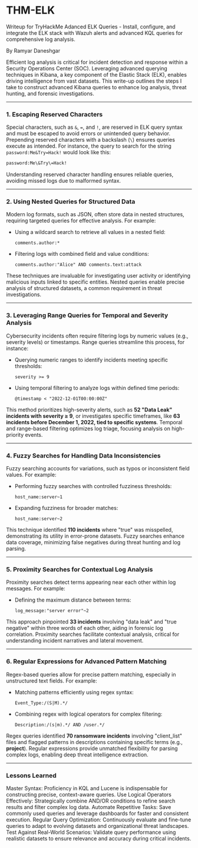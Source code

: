 # THM-ELK
Writeup for TryHackMe Adanced ELK Queries -  Install, configure, and integrate the ELK stack with Wazuh alerts and advanced KQL queries for comprehensive log analysis.

By Ramyar Daneshgar 

Efficient log analysis is critical for incident detection and response within a Security Operations Center (SOC). Leveraging advanced querying techniques in Kibana, a key component of the Elastic Stack (ELK), enables driving intelligence from vast datasets. This write-up outlines the steps I take to construct advanced Kibana queries to enhance log analysis, threat hunting, and forensic investigations.

---

### **1. Escaping Reserved Characters**

Special characters, such as `&`, `=`, and `!`, are reserved in ELK query syntax and must be escaped to avoid errors or unintended query behavior. Prepending reserved characters with a backslash (`\`) ensures queries execute as intended. For instance, the query to search for the string `password:Me&Try=Hack!` would look like this:
```bash
password:Me\&Try\=Hack!
```
Understanding reserved character handling ensures reliable queries, avoiding missed logs due to malformed syntax.

---

### **2. Using Nested Queries for Structured Data**

Modern log formats, such as JSON, often store data in nested structures, requiring targeted queries for effective analysis. For example:
- Using a wildcard search to retrieve all values in a nested field:
  ```kql
  comments.author:*
  ```
- Filtering logs with combined field and value conditions:
  ```kql
  comments.author:"Alice" AND comments.text:attack
  ```

These techniques are invaluable for investigating user activity or identifying malicious inputs linked to specific entities. Nested queries enable precise analysis of structured datasets, a common requirement in threat investigations.

---

### **3. Leveraging Range Queries for Temporal and Severity Analysis**

Cybersecurity incidents often require filtering logs by numeric values (e.g., severity levels) or timestamps. Range queries streamline this process, for instance:
- Querying numeric ranges to identify incidents meeting specific thresholds:
  ```kql
  severity >= 9
  ```
- Using temporal filtering to analyze logs within defined time periods:
  ```kql
  @timestamp < "2022-12-01T00:00:00Z"
  ```

This method prioritizes high-severity alerts, such as **52 "Data Leak" incidents with severity ≥ 9**, or investigates specific timeframes, like **63 incidents before December 1, 2022, tied to specific systems**. Temporal and range-based filtering optimizes log triage, focusing analysis on high-priority events.

---

### **4. Fuzzy Searches for Handling Data Inconsistencies**

Fuzzy searching accounts for variations, such as typos or inconsistent field values. For example:
- Performing fuzzy searches with controlled fuzziness thresholds:
  ```lucene
  host_name:server~1
  ```
- Expanding fuzziness for broader matches:
  ```lucene
  host_name:server~2
  ```

This technique identified **110 incidents** where "true" was misspelled, demonstrating its utility in error-prone datasets. Fuzzy searches enhance data coverage, minimizing false negatives during threat hunting and log parsing.

---

### **5. Proximity Searches for Contextual Log Analysis**

Proximity searches detect terms appearing near each other within log messages. For example:
- Defining the maximum distance between terms:
  ```lucene
  log_message:"server error"~2
  ```

This approach pinpointed **33 incidents** involving "data leak" and "true negative" within three words of each other, aiding in forensic log correlation. Proximity searches facilitate contextual analysis, critical for understanding incident narratives and lateral movement.

---

### **6. Regular Expressions for Advanced Pattern Matching**

Regex-based queries allow for precise pattern matching, especially in unstructured text fields. For example:
- Matching patterns efficiently using regex syntax:
  ```lucene
  Event_Type:/(S|M).*/
  ```
- Combining regex with logical operators for complex filtering:
  ```lucene
  Description:/(s|m).*/ AND /user.*/
  ```

Regex queries identified **70 ransomware incidents** involving "client_list" files and flagged patterns in descriptions containing specific terms (e.g., **project**). Regular expressions provide unmatched flexibility for parsing complex logs, enabling deep threat intelligence extraction.

---

### Lessons Learned
Master Syntax: Proficiency in KQL and Lucene is indispensable for constructing precise, context-aware queries.
Use Logical Operators Effectively: Strategically combine AND/OR conditions to refine search results and filter complex log data.
Automate Repetitive Tasks: Save commonly used queries and leverage dashboards for faster and consistent execution.
Regular Query Optimization: Continuously evaluate and fine-tune queries to adapt to evolving datasets and organizational threat landscapes.
Test Against Real-World Scenarios: Validate query performance using realistic datasets to ensure relevance and accuracy during critical incidents.
